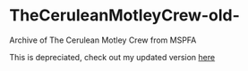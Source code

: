 # TheCeruleanMotleyCrew-old-
Archive of The Cerulean Motley Crew from MSPFA

This is depreciated, check out my updated version [here](https://github.com/CeruleanSnake/MSPFA-Collection)
